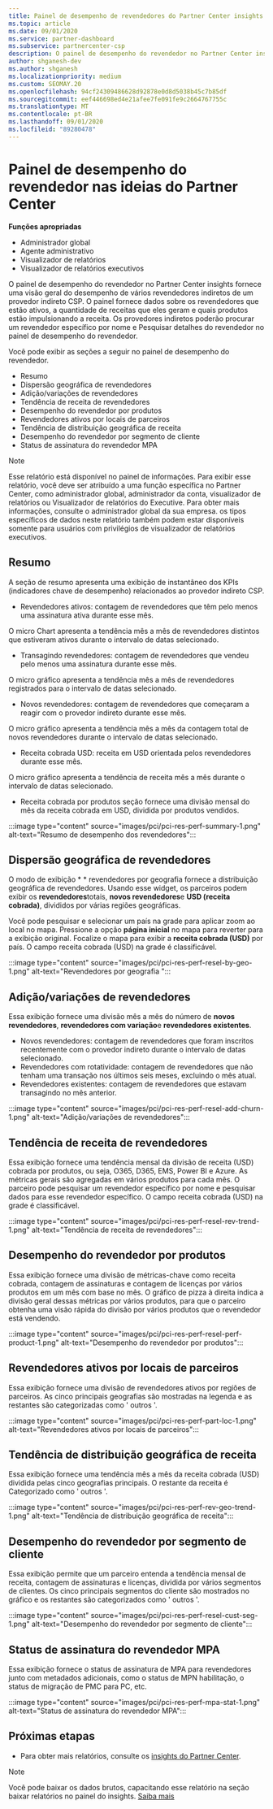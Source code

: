 ```yaml
---
title: Painel de desempenho de revendedores do Partner Center insights
ms.topic: article
ms.date: 09/01/2020
ms.service: partner-dashboard
ms.subservice: partnercenter-csp
description: O painel de desempenho do revendedor no Partner Center insights fornece uma visão geral do desempenho de vários revendedores indiretos de um provedor indireto CSP.
author: shganesh-dev
ms.author: shganesh
ms.localizationpriority: medium
ms.custom: SEOMAY.20
ms.openlocfilehash: 94cf24309486628d92878e0d8d5038b45c7b85df
ms.sourcegitcommit: eef446698ed4e21afee7fe091fe9c2664767755c
ms.translationtype: MT
ms.contentlocale: pt-BR
ms.lasthandoff: 09/01/2020
ms.locfileid: "89280478"
---
```

# <a name="reseller-performance-dashboard-in-partner-center-insights"></a>Painel de desempenho do revendedor nas ideias do Partner Center

**Funções apropriadas**

- Administrador global
- Agente administrativo
- Visualizador de relatórios
- Visualizador de relatórios executivos

O painel de desempenho do revendedor no Partner Center insights fornece uma visão geral do desempenho de vários revendedores indiretos de um provedor indireto CSP. O painel fornece dados sobre os revendedores que estão ativos, a quantidade de receitas que eles geram e quais produtos estão impulsionando a receita. Os provedores indiretos poderão procurar um revendedor específico por nome e Pesquisar detalhes do revendedor no painel de desempenho do revendedor.

Você pode exibir as seções a seguir no painel de desempenho do revendedor.

- Resumo
- Dispersão geográfica de revendedores
- Adição/variações de revendedores 
- Tendência de receita de revendedores 
- Desempenho do revendedor por produtos
- Revendedores ativos por locais de parceiros
- Tendência de distribuição geográfica de receita
- Desempenho do revendedor por segmento de cliente
- Status de assinatura do revendedor MPA

 > [!NOTE]
 > Esse relatório está disponível no painel de informações. Para exibir esse relatório, você deve ser atribuído a uma função específica no Partner Center, como administrador global, administrador da conta, visualizador de relatórios ou Visualizador de relatórios do Executive. Para obter mais informações, consulte o administrador global da sua empresa. os tipos específicos de dados neste relatório também podem estar disponíveis somente para usuários com privilégios de visualizador de relatórios executivos.

## <a name="summary"></a>Resumo

A seção de resumo apresenta uma exibição de instantâneo dos KPIs (indicadores chave de desempenho) relacionados ao provedor indireto CSP.

- Revendedores ativos: contagem de revendedores que têm pelo menos uma assinatura ativa durante esse mês.

O micro Chart apresenta a tendência mês a mês de revendedores distintos que estiveram ativos durante o intervalo de datas selecionado.

- Transagindo revendedores: contagem de revendedores que vendeu pelo menos uma assinatura durante esse mês. 

O micro gráfico apresenta a tendência mês a mês de revendedores registrados para o intervalo de datas selecionado.

- Novos revendedores: contagem de revendedores que começaram a reagir com o provedor indireto durante esse mês. 

O micro gráfico apresenta a tendência mês a mês da contagem total de novos revendedores durante o intervalo de datas selecionado.

- Receita cobrada USD: receita em USD orientada pelos revendedores durante esse mês. 

O micro gráfico apresenta a tendência de receita mês a mês durante o intervalo de datas selecionado.

- Receita cobrada por produtos seção fornece uma divisão mensal do mês da receita cobrada em USD, dividida por produtos vendidos. 

:::image type="content" source="images/pci/pci-res-perf-summary-1.png" alt-text="Resumo de desempenho dos revendedores":::

## <a name="geographical-spread-of-resellers"></a>Dispersão geográfica de revendedores

O modo de exibição * * revendedores por geografia fornece a distribuição geográfica de revendedores. Usando esse widget, os parceiros podem exibir os **revendedores**totais, **novos revendedores**e **USD (receita cobrada)**, divididos por várias regiões geográficas.

Você pode pesquisar e selecionar um país na grade para aplicar zoom ao local no mapa. Pressione a opção **página inicial** no mapa para reverter para a exibição original. Focalize o mapa para exibir a **receita cobrada (USD)** por país. O campo receita cobrada (USD) na grade é classificável.

:::image type="content" source="images/pci/pci-res-perf-resel-by-geo-1.png" alt-text="Revendedores por geografia ":::

## <a name="resellers-addchurns"></a>Adição/variações de revendedores

Essa exibição fornece uma divisão mês a mês do número de **novos revendedores**, **revendedores com variação**e **revendedores existentes**. 

- Novos revendedores: contagem de revendedores que foram inscritos recentemente com o provedor indireto durante o intervalo de datas selecionado.
- Revendedores com rotatividade: contagem de revendedores que não tenham uma transação nos últimos seis meses, excluindo o mês atual.
- Revendedores existentes: contagem de revendedores que estavam transagindo no mês anterior.

:::image type="content" source="images/pci/pci-res-perf-resel-add-churn-1.png" alt-text="Adição/variações de revendedores":::

## <a name="resellers-revenue-trend"></a>Tendência de receita de revendedores 

Essa exibição fornece uma tendência mensal da divisão de receita (USD) cobrada por produtos, ou seja, O365, D365, EMS, Power BI e Azure. As métricas gerais são agregadas em vários produtos para cada mês. O parceiro pode pesquisar um revendedor específico por nome e pesquisar dados para esse revendedor específico. O campo receita cobrada (USD) na grade é classificável.

:::image type="content" source="images/pci/pci-res-perf-resel-rev-trend-1.png" alt-text="Tendência de receita de revendedores":::

## <a name="reseller-performance-by-products"></a>Desempenho do revendedor por produtos

Essa exibição fornece uma divisão de métricas-chave como receita cobrada, contagem de assinaturas e contagem de licenças por vários produtos em um mês com base no mês. O gráfico de pizza à direita indica a divisão geral dessas métricas por vários produtos, para que o parceiro obtenha uma visão rápida do divisão por vários produtos que o revendedor está vendendo.

:::image type="content" source="images/pci/pci-res-perf-resel-perf-product-1.png" alt-text="Desempenho do revendedor por produtos":::

## <a name="active-resellers-by-partner-locations"></a>Revendedores ativos por locais de parceiros

Essa exibição fornece uma divisão de revendedores ativos por regiões de parceiros. As cinco principais geografias são mostradas na legenda e as restantes são categorizadas como ' outros '.

:::image type="content" source="images/pci/pci-res-perf-part-loc-1.png" alt-text="Revendedores ativos por locais de parceiros":::

## <a name="revenue-geo-distribution-trend"></a>Tendência de distribuição geográfica de receita

Essa exibição fornece uma tendência mês a mês da receita cobrada (USD) dividida pelas cinco geografias principais.  O restante da receita é Categorizado como ' outros '.

:::image type="content" source="images/pci/pci-res-perf-rev-geo-trend-1.png" alt-text="Tendência de distribuição geográfica de receita":::

## <a name="reseller-performance-by-customer-segment"></a>Desempenho do revendedor por segmento de cliente

Essa exibição permite que um parceiro entenda a tendência mensal de receita, contagem de assinaturas e licenças, dividida por vários segmentos de clientes. Os cinco principais segmentos do cliente são mostrados no gráfico e os restantes são categorizados como ' outros '.

:::image type="content" source="images/pci/pci-res-perf-resel-cust-seg-1.png" alt-text="Desempenho do revendedor por segmento de cliente":::

## <a name="reseller-mpa-signing-status"></a>Status de assinatura do revendedor MPA

Essa exibição fornece o status de assinatura de MPA para revendedores junto com metadados adicionais, como o status de MPN habilitação, o status de migração de PMC para PC, etc.

:::image type="content" source="images/pci/pci-res-perf-mpa-stat-1.png" alt-text="Status de assinatura do revendedor MPA":::

## <a name="next-steps"></a>Próximas etapas

- Para obter mais relatórios, consulte os [insights do Partner Center](partner-center-insights.md).

>[!NOTE] 
> Você pode baixar os dados brutos, capacitando esse relatório na seção baixar relatórios no painel do insights. [Saiba mais](pci-download-reports.md) 

